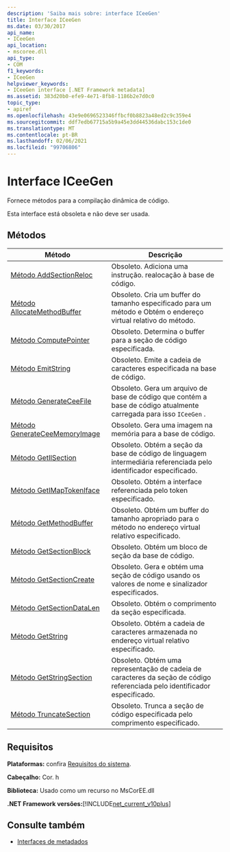 ```yaml
---
description: 'Saiba mais sobre: interface ICeeGen'
title: Interface ICeeGen
ms.date: 03/30/2017
api_name:
- ICeeGen
api_location:
- mscoree.dll
api_type:
- COM
f1_keywords:
- ICeeGen
helpviewer_keywords:
- ICeeGen interface [.NET Framework metadata]
ms.assetid: 383d20b0-efe9-4e71-8fb8-1186b2e7d0c0
topic_type:
- apiref
ms.openlocfilehash: 43e9e0696523346ffbcf0b8823a48ed2c9c359e4
ms.sourcegitcommit: ddf7edb67715a5b9a45e3dd44536dabc153c1de0
ms.translationtype: MT
ms.contentlocale: pt-BR
ms.lasthandoff: 02/06/2021
ms.locfileid: "99706806"
---
```

# <a name="iceegen-interface"></a>Interface ICeeGen

Fornece métodos para a compilação dinâmica de código.  
  
 Esta interface está obsoleta e não deve ser usada.  
  
## <a name="methods"></a>Métodos  
  
|Método|Descrição|  
|------------|-----------------|  
|[Método AddSectionReloc](iceegen-addsectionreloc-method.md)|Obsoleto. Adiciona uma instrução. realocação à base de código.|  
|[Método AllocateMethodBuffer](iceegen-allocatemethodbuffer-method.md)|Obsoleto. Cria um buffer do tamanho especificado para um método e Obtém o endereço virtual relativo do método.|  
|[Método ComputePointer](iceegen-computepointer-method.md)|Obsoleto. Determina o buffer para a seção de código especificada.|  
|[Método EmitString](iceegen-emitstring-method.md)|Obsoleto. Emite a cadeia de caracteres especificada na base de código.|  
|[Método GenerateCeeFile](iceegen-generateceefile-method.md)|Obsoleto. Gera um arquivo de base de código que contém a base de código atualmente carregada para isso `ICeeGen` .|  
|[Método GenerateCeeMemoryImage](iceegen-generateceememoryimage-method.md)|Obsoleto. Gera uma imagem na memória para a base de código.|  
|[Método GetIlSection](iceegen-getilsection-method.md)|Obsoleto. Obtém a seção da base de código de linguagem intermediária referenciada pelo identificador especificado.|  
|[Método GetIMapTokenIface](iceegen-getimaptokeniface-method.md)|Obsoleto. Obtém a interface referenciada pelo token especificado.|  
|[Método GetMethodBuffer](iceegen-getmethodbuffer-method.md)|Obsoleto. Obtém um buffer do tamanho apropriado para o método no endereço virtual relativo especificado.|  
|[Método GetSectionBlock](iceegen-getsectionblock-method.md)|Obsoleto. Obtém um bloco de seção da base de código.|  
|[Método GetSectionCreate](iceegen-getsectioncreate-method.md)|Obsoleto. Gera e obtém uma seção de código usando os valores de nome e sinalizador especificados.|  
|[Método GetSectionDataLen](iceegen-getsectiondatalen-method.md)|Obsoleto. Obtém o comprimento da seção especificada.|  
|[Método GetString](iceegen-getstring-method.md)|Obsoleto. Obtém a cadeia de caracteres armazenada no endereço virtual relativo especificado.|  
|[Método GetStringSection](iceegen-getstringsection-method.md)|Obsoleto. Obtém uma representação de cadeia de caracteres da seção de código referenciada pelo identificador especificado.|  
|[Método TruncateSection](iceegen-truncatesection-method.md)|Obsoleto. Trunca a seção de código especificada pelo comprimento especificado.|  
  
## <a name="requirements"></a>Requisitos  

 **Plataformas:** confira [Requisitos do sistema](../../get-started/system-requirements.md).  
  
 **Cabeçalho:** Cor. h  
  
 **Biblioteca:** Usado como um recurso no MsCorEE.dll  
  
 **.NET Framework versões:**[!INCLUDE[net_current_v10plus](../../../../includes/net-current-v10plus-md.md)]  
  
## <a name="see-also"></a>Consulte também

- [Interfaces de metadados](metadata-interfaces.md)

